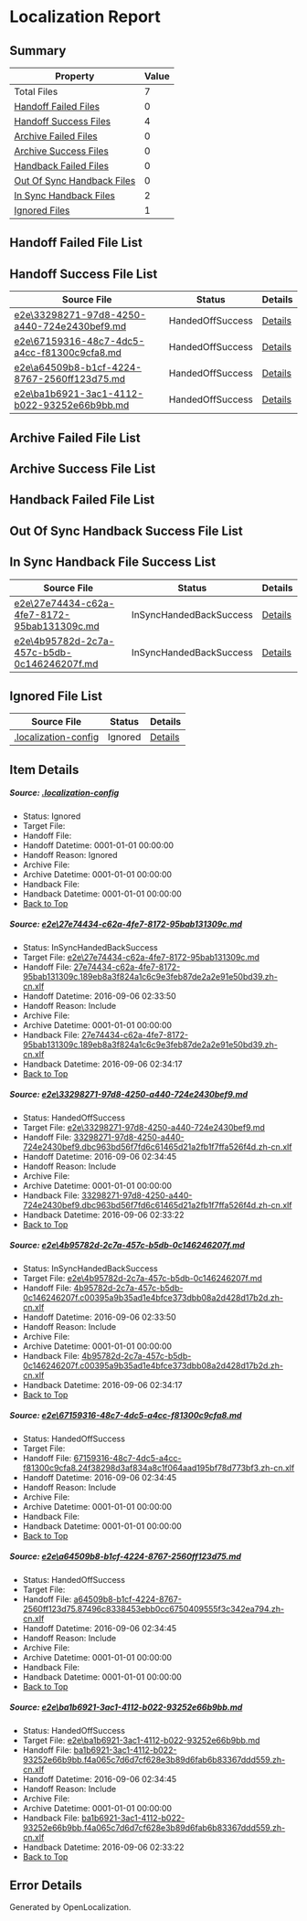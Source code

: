 # <a name='report-top'></a> Localization Report

## Summary
 Property | Value 
 -------- | ----- 
 Total Files | 7
[ Handoff Failed Files ](#handoff-failed-list)| 0
[ Handoff Success Files ](#handoff-success-list)| 4
[ Archive Failed Files ](#archive-failed-list)| 0
[ Archive Success Files ](#archive-success-list)| 0
[ Handback Failed Files ](#handback-failed-list)| 0
[ Out Of Sync Handback Files ](#outofsync-handback-success-list)| 0
[ In Sync Handback Files ](#insync-handback-success-list)| 2
[ Ignored Files ](#ignored-list)| 1

## <a name='handoff-failed-list'></a> Handoff Failed File List

## <a name='handoff-success-list'></a> Handoff Success File List
 Source File | Status | Details 
 ----------- | ------ | ------- 
 [e2e\33298271-97d8-4250-a440-724e2430bef9.md](https://github.com/OpenLocalizationTestOrg/ol-test0/blob/5aceac1e40290449d7134a51bc0f20122a433add/e2e/33298271-97d8-4250-a440-724e2430bef9.md) | HandedOffSuccess | [Details](#1475f083dba51c97ebe7649c07df01a18bdb29652)
 [e2e\67159316-48c7-4dc5-a4cc-f81300c9cfa8.md](https://github.com/OpenLocalizationTestOrg/ol-test0/blob/c217356d12508d0927081eeb28435e204238c41d/e2e/67159316-48c7-4dc5-a4cc-f81300c9cfa8.md) | HandedOffSuccess | [Details](#3b3d2c6e50748dfec4182844528fc344b30be6584)
 [e2e\a64509b8-b1cf-4224-8767-2560ff123d75.md](https://github.com/OpenLocalizationTestOrg/ol-test0/blob/c217356d12508d0927081eeb28435e204238c41d/e2e/a64509b8-b1cf-4224-8767-2560ff123d75.md) | HandedOffSuccess | [Details](#2b19289d9ef0c68f7403cc0c43b84bce3f1d72175)
 [e2e\ba1b6921-3ac1-4112-b022-93252e66b9bb.md](https://github.com/OpenLocalizationTestOrg/ol-test0/blob/5aceac1e40290449d7134a51bc0f20122a433add/e2e/ba1b6921-3ac1-4112-b022-93252e66b9bb.md) | HandedOffSuccess | [Details](#3e6942782d6b73a28aa80c26089dbc8b4d7232a96)

## <a name='archive-failed-list'></a> Archive Failed File List

## <a name='archive-success-list'></a> Archive Success File List

## <a name='handback-failed-list'></a> Handback Failed File List

## <a name='outofsync-handback-success-list'></a> Out Of Sync Handback Success File List

## <a name='insync-handback-success-list'></a> In Sync Handback File Success List
 Source File | Status | Details 
 ----------- | ------ | ------- 
 [e2e\27e74434-c62a-4fe7-8172-95bab131309c.md](https://github.com/OpenLocalizationTestOrg/ol-test0/blob/6a1e1cde04ff9c960859fcbea5b3095b9c028a3c/e2e/27e74434-c62a-4fe7-8172-95bab131309c.md) | InSyncHandedBackSuccess | [Details](#cfedb0623cfca26600f04a3658ebf806cc08891a1)
 [e2e\4b95782d-2c7a-457c-b5db-0c146246207f.md](https://github.com/OpenLocalizationTestOrg/ol-test0/blob/6a1e1cde04ff9c960859fcbea5b3095b9c028a3c/e2e/4b95782d-2c7a-457c-b5db-0c146246207f.md) | InSyncHandedBackSuccess | [Details](#0a01d7eba21a35f795c39ce072432ce5370f2d173)

## <a name='ignored-list'></a> Ignored File List
 Source File | Status | Details 
 ----------- | ------ | ------- 
 [.localization-config](https://github.com/OpenLocalizationTestOrg/ol-test0/blob/c217356d12508d0927081eeb28435e204238c41d/.localization-config) | Ignored | [Details](#3d4f252ac210baf56311d7e97dcc2db10974dbd20)

## Item Details
##### <a name='3d4f252ac210baf56311d7e97dcc2db10974dbd20'></a> Source: [.localization-config](https://github.com/OpenLocalizationTestOrg/ol-test0/blob/c217356d12508d0927081eeb28435e204238c41d/.localization-config)
* Status: Ignored
* Target File: 
* Handoff File: 
* Handoff Datetime: 0001-01-01 00:00:00
* Handoff Reason: Ignored
* Archive File: 
* Archive Datetime: 0001-01-01 00:00:00
* Handback File: 
* Handback Datetime: 0001-01-01 00:00:00
* [Back to Top](#report-top)

##### <a name='cfedb0623cfca26600f04a3658ebf806cc08891a1'></a> Source: [e2e\27e74434-c62a-4fe7-8172-95bab131309c.md](https://github.com/OpenLocalizationTestOrg/ol-test0/blob/6a1e1cde04ff9c960859fcbea5b3095b9c028a3c/e2e/27e74434-c62a-4fe7-8172-95bab131309c.md)
* Status: InSyncHandedBackSuccess
* Target File: [e2e\27e74434-c62a-4fe7-8172-95bab131309c.md](https://github.com/OpenLocalizationTestOrg/ol-test0-zhcn/blob/31aad3fcc1b8d1ede0bf1a136b4f458cade23a0d/e2e/27e74434-c62a-4fe7-8172-95bab131309c.md)
* Handoff File: [27e74434-c62a-4fe7-8172-95bab131309c.189eb8a3f824a1c6c9e3feb87de2a2e91e50bd39.zh-cn.xlf](https://github.com/OpenLocalizationTestOrg/ol-test0-handoff/blob/70c42522e39ed1c784ad38ea619e609e1ce5e2b0/ol-handoff/OpenLocalizationTestOrg/ol-test0-zhcn/ci/ht/27e74434-c62a-4fe7-8172-95bab131309c.189eb8a3f824a1c6c9e3feb87de2a2e91e50bd39.zh-cn.xlf)
* Handoff Datetime: 2016-09-06 02:33:50
* Handoff Reason: Include
* Archive File: 
* Archive Datetime: 0001-01-01 00:00:00
* Handback File: [27e74434-c62a-4fe7-8172-95bab131309c.189eb8a3f824a1c6c9e3feb87de2a2e91e50bd39.zh-cn.xlf](https://github.com/OpenLocalizationTestOrg/ol-test0-handback/blob/8ca473bfe550d11a71a8c30c319101e5e732986a/ol-handback/OpenLocalizationTestOrg/ol-test0-zhcn/ci/ht/27e74434-c62a-4fe7-8172-95bab131309c.189eb8a3f824a1c6c9e3feb87de2a2e91e50bd39.zh-cn.xlf)
* Handback Datetime: 2016-09-06 02:34:17
* [Back to Top](#report-top)

##### <a name='1475f083dba51c97ebe7649c07df01a18bdb29652'></a> Source: [e2e\33298271-97d8-4250-a440-724e2430bef9.md](https://github.com/OpenLocalizationTestOrg/ol-test0/blob/5aceac1e40290449d7134a51bc0f20122a433add/e2e/33298271-97d8-4250-a440-724e2430bef9.md)
* Status: HandedOffSuccess
* Target File: [e2e\33298271-97d8-4250-a440-724e2430bef9.md](https://github.com/OpenLocalizationTestOrg/ol-test0-zhcn/blob/7e193f169d7cf29395338d571a163eddfe1c7918/e2e/33298271-97d8-4250-a440-724e2430bef9.md)
* Handoff File: [33298271-97d8-4250-a440-724e2430bef9.dbc963bd56f7fd6c61465d21a2fb1f7ffa526f4d.zh-cn.xlf](https://github.com/OpenLocalizationTestOrg/ol-test0-handoff/blob/df5d36f8a96b18a644d938324c4269d5305c3e03/ol-handoff/OpenLocalizationTestOrg/ol-test0-zhcn/ci/low/33298271-97d8-4250-a440-724e2430bef9.dbc963bd56f7fd6c61465d21a2fb1f7ffa526f4d.zh-cn.xlf)
* Handoff Datetime: 2016-09-06 02:34:45
* Handoff Reason: Include
* Archive File: 
* Archive Datetime: 0001-01-01 00:00:00
* Handback File: [33298271-97d8-4250-a440-724e2430bef9.dbc963bd56f7fd6c61465d21a2fb1f7ffa526f4d.zh-cn.xlf](https://github.com/OpenLocalizationTestOrg/ol-test0-handback/blob/2a6f2c3eb66f8d168032a9ce75b5f1b8eb254276/ol-handback/OpenLocalizationTestOrg/ol-test0-zhcn/ci/high/33298271-97d8-4250-a440-724e2430bef9.dbc963bd56f7fd6c61465d21a2fb1f7ffa526f4d.zh-cn.xlf)
* Handback Datetime: 2016-09-06 02:33:22
* [Back to Top](#report-top)

##### <a name='0a01d7eba21a35f795c39ce072432ce5370f2d173'></a> Source: [e2e\4b95782d-2c7a-457c-b5db-0c146246207f.md](https://github.com/OpenLocalizationTestOrg/ol-test0/blob/6a1e1cde04ff9c960859fcbea5b3095b9c028a3c/e2e/4b95782d-2c7a-457c-b5db-0c146246207f.md)
* Status: InSyncHandedBackSuccess
* Target File: [e2e\4b95782d-2c7a-457c-b5db-0c146246207f.md](https://github.com/OpenLocalizationTestOrg/ol-test0-zhcn/blob/31aad3fcc1b8d1ede0bf1a136b4f458cade23a0d/e2e/4b95782d-2c7a-457c-b5db-0c146246207f.md)
* Handoff File: [4b95782d-2c7a-457c-b5db-0c146246207f.c00395a9b35ad1e4bfce373dbb08a2d428d17b2d.zh-cn.xlf](https://github.com/OpenLocalizationTestOrg/ol-test0-handoff/blob/70c42522e39ed1c784ad38ea619e609e1ce5e2b0/ol-handoff/OpenLocalizationTestOrg/ol-test0-zhcn/ci/ht/4b95782d-2c7a-457c-b5db-0c146246207f.c00395a9b35ad1e4bfce373dbb08a2d428d17b2d.zh-cn.xlf)
* Handoff Datetime: 2016-09-06 02:33:50
* Handoff Reason: Include
* Archive File: 
* Archive Datetime: 0001-01-01 00:00:00
* Handback File: [4b95782d-2c7a-457c-b5db-0c146246207f.c00395a9b35ad1e4bfce373dbb08a2d428d17b2d.zh-cn.xlf](https://github.com/OpenLocalizationTestOrg/ol-test0-handback/blob/8ca473bfe550d11a71a8c30c319101e5e732986a/ol-handback/OpenLocalizationTestOrg/ol-test0-zhcn/ci/ht/4b95782d-2c7a-457c-b5db-0c146246207f.c00395a9b35ad1e4bfce373dbb08a2d428d17b2d.zh-cn.xlf)
* Handback Datetime: 2016-09-06 02:34:17
* [Back to Top](#report-top)

##### <a name='3b3d2c6e50748dfec4182844528fc344b30be6584'></a> Source: [e2e\67159316-48c7-4dc5-a4cc-f81300c9cfa8.md](https://github.com/OpenLocalizationTestOrg/ol-test0/blob/c217356d12508d0927081eeb28435e204238c41d/e2e/67159316-48c7-4dc5-a4cc-f81300c9cfa8.md)
* Status: HandedOffSuccess
* Target File: 
* Handoff File: [67159316-48c7-4dc5-a4cc-f81300c9cfa8.24f38298d3af834a8c1f064aad195bf78d773bf3.zh-cn.xlf](https://github.com/OpenLocalizationTestOrg/ol-test0-handoff/blob/df5d36f8a96b18a644d938324c4269d5305c3e03/ol-handoff/OpenLocalizationTestOrg/ol-test0-zhcn/ci/low/67159316-48c7-4dc5-a4cc-f81300c9cfa8.24f38298d3af834a8c1f064aad195bf78d773bf3.zh-cn.xlf)
* Handoff Datetime: 2016-09-06 02:34:45
* Handoff Reason: Include
* Archive File: 
* Archive Datetime: 0001-01-01 00:00:00
* Handback File: 
* Handback Datetime: 0001-01-01 00:00:00
* [Back to Top](#report-top)

##### <a name='2b19289d9ef0c68f7403cc0c43b84bce3f1d72175'></a> Source: [e2e\a64509b8-b1cf-4224-8767-2560ff123d75.md](https://github.com/OpenLocalizationTestOrg/ol-test0/blob/c217356d12508d0927081eeb28435e204238c41d/e2e/a64509b8-b1cf-4224-8767-2560ff123d75.md)
* Status: HandedOffSuccess
* Target File: 
* Handoff File: [a64509b8-b1cf-4224-8767-2560ff123d75.87496c8338453ebb0cc6750409555f3c342ea794.zh-cn.xlf](https://github.com/OpenLocalizationTestOrg/ol-test0-handoff/blob/df5d36f8a96b18a644d938324c4269d5305c3e03/ol-handoff/OpenLocalizationTestOrg/ol-test0-zhcn/ci/low/a64509b8-b1cf-4224-8767-2560ff123d75.87496c8338453ebb0cc6750409555f3c342ea794.zh-cn.xlf)
* Handoff Datetime: 2016-09-06 02:34:45
* Handoff Reason: Include
* Archive File: 
* Archive Datetime: 0001-01-01 00:00:00
* Handback File: 
* Handback Datetime: 0001-01-01 00:00:00
* [Back to Top](#report-top)

##### <a name='3e6942782d6b73a28aa80c26089dbc8b4d7232a96'></a> Source: [e2e\ba1b6921-3ac1-4112-b022-93252e66b9bb.md](https://github.com/OpenLocalizationTestOrg/ol-test0/blob/5aceac1e40290449d7134a51bc0f20122a433add/e2e/ba1b6921-3ac1-4112-b022-93252e66b9bb.md)
* Status: HandedOffSuccess
* Target File: [e2e\ba1b6921-3ac1-4112-b022-93252e66b9bb.md](https://github.com/OpenLocalizationTestOrg/ol-test0-zhcn/blob/7e193f169d7cf29395338d571a163eddfe1c7918/e2e/ba1b6921-3ac1-4112-b022-93252e66b9bb.md)
* Handoff File: [ba1b6921-3ac1-4112-b022-93252e66b9bb.f4a065c7d6d7cf628e3b89d6fab6b83367ddd559.zh-cn.xlf](https://github.com/OpenLocalizationTestOrg/ol-test0-handoff/blob/df5d36f8a96b18a644d938324c4269d5305c3e03/ol-handoff/OpenLocalizationTestOrg/ol-test0-zhcn/ci/low/ba1b6921-3ac1-4112-b022-93252e66b9bb.f4a065c7d6d7cf628e3b89d6fab6b83367ddd559.zh-cn.xlf)
* Handoff Datetime: 2016-09-06 02:34:45
* Handoff Reason: Include
* Archive File: 
* Archive Datetime: 0001-01-01 00:00:00
* Handback File: [ba1b6921-3ac1-4112-b022-93252e66b9bb.f4a065c7d6d7cf628e3b89d6fab6b83367ddd559.zh-cn.xlf](https://github.com/OpenLocalizationTestOrg/ol-test0-handback/blob/2a6f2c3eb66f8d168032a9ce75b5f1b8eb254276/ol-handback/OpenLocalizationTestOrg/ol-test0-zhcn/ci/high/ba1b6921-3ac1-4112-b022-93252e66b9bb.f4a065c7d6d7cf628e3b89d6fab6b83367ddd559.zh-cn.xlf)
* Handback Datetime: 2016-09-06 02:33:22
* [Back to Top](#report-top)


## Error Details

Generated by OpenLocalization.
